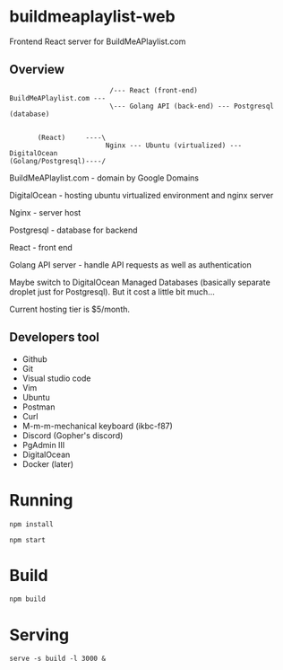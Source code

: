 # buildmeaplaylist-web
Frontend React server for BuildMeAPlaylist.com

## Overview

```
                         /--- React (front-end)
BuildMeAPlaylist.com ---
                         \--- Golang API (back-end) --- Postgresql (database)


       (React)     ----\
                        Nginx --- Ubuntu (virtualized) --- DigitalOcean
(Golang/Postgresql)----/
```


BuildMeAPlaylist.com - domain by Google Domains

DigitalOcean - hosting ubuntu virtualized environment and nginx server

Nginx - server host

Postgresql - database for backend

React - front end

Golang API server - handle API requests as well as authentication

Maybe switch to DigitalOcean Managed Databases (basically separate droplet just for Postgresql).
But it cost a little bit much...

Current hosting tier is $5/month.

## Developers tool
- Github
- Git
- Visual studio code
- Vim 
- Ubuntu
- Postman
- Curl
- M-m-m-mechanical keyboard (ikbc-f87)
- Discord (Gopher's discord)
- PgAdmin III
- DigitalOcean
- Docker (later)

# Running
`npm install`

`npm start`

# Build
`npm build`

# Serving
`serve -s build -l 3000 &`